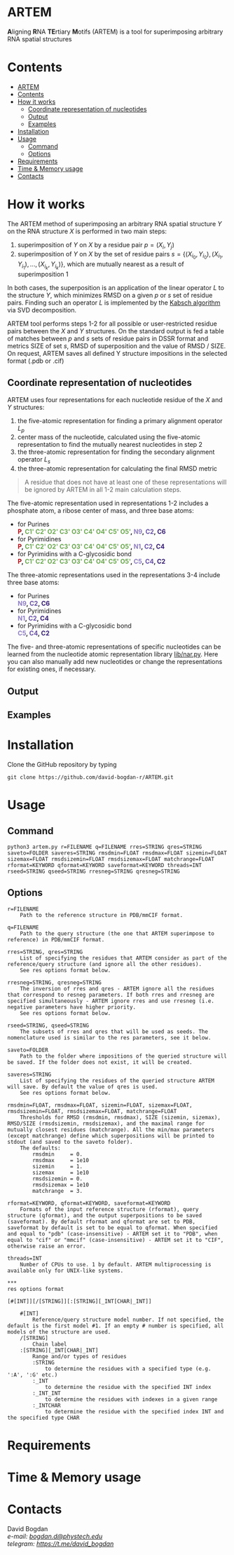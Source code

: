 # ARTEM

**A**ligning **R**NA **TE**rtiary **M**otifs (ARTEM) is a tool for superimposing arbitrary RNA spatial structures

# Contents
- [ARTEM](#artem)
- [Contents](#contents)
- [How it works](#how-it-works)
  - [Coordinate representation of nucleotides](#coordinate-representation-of-nucleotides)
  - [Output](#output)
  - [Examples](#examples)
- [Installation](#installation)
- [Usage](#usage)
  - [Command](#command)
  - [Options](#options)
- [Requirements](#requirements)
- [Time & Memory usage](#time--memory-usage)
- [Contacts](#contacts)


# How it works

The ARTEM method of superimposing an arbitrary RNA spatial structure $Y$ on the RNA structure $X$ is performed in two main steps:

1. superimposition of $Y$ on $X$ by a residue pair $p=(X_i, Y_j)$  
2. superimposition of $Y$ on $X$ by the set of residue pairs $s=\{(X_{i_0}, Y_{i_0}), (X_{i_1}, Y_{i_1}), ..., (X_{i_k}, Y_{i_k})\}$, which are mutually nearest as a result of superimposition 1

In both cases, the superposition is an application of the linear operator $L$ to the structure $Y$, which minimizes RMSD on a given $p$ or $s$ set of residue pairs. Finding such an operator $L$ is implemented by the [Kabsch algorithm](https://en.wikipedia.org/wiki/Kabsch_algorithm) via SVD decomposition.
 
ARTEM tool performs steps 1-2 for all possible or user-restricted residue pairs between the $X$ and $Y$ structures. On the standard output is fed a table of matches between $p$ and $s$ sets of residue pairs in DSSR format and metrics SIZE of set $s$, RMSD of superposition and the value of RMSD / SIZE. On request, ARTEM saves all defined Y structure impositions in the selected format (.pdb or .cif)


## Coordinate representation of nucleotides

ARTEM uses four representations for each nucleotide residue of the $X$ and $Y$ structures:

1. the five-atomic representation for finding a primary alignment operator $L_p$  
2. center mass of the nucleotide, calculated using the five-atomic representation to find the mutually nearest nucleotides in step 2  
3. the three-atomic representation for finding the secondary alignment operator $L_s$  
4. the three-atomic representation for calculating the final RMSD metric  

> A residue that does not have at least one of these representations will be ignored by ARTEM in all 1-2 main calculation steps.

The five-atomic representation used in representations 1-2 includes a phosphate atom, a ribose center of mass, and three base atoms:

- for Purines  
**<span style="color:#b00b13">P</span>, <span style="color:#6aa84f ">C1' C2' O2' C3' O3' C4' O4' C5' O5'</span>, <span style="color:#8e7cc3">N9</span>, <span style="color:#674ea7">C2</span>, <span style="color:#351c75">C6</span>**
- for Pyrimidines  
**<span style="color:#b00b13">P</span>, <span style="color:#6aa84f ">C1' C2' O2' C3' O3' C4' O4' C5' O5'</span>, <span style="color:#8e7cc3">N1</span>, <span style="color:#674ea7">C2</span>, <span style="color:#351c75">C4</span>**
- for Pyrimidins with a C-glycosidic bond  
**<span style="color:#b00b13">P</span>, <span style="color:#6aa84f ">C1' C2' O2' C3' O3' C4' O4' C5' O5'</span>, <span style="color:#8e7cc3">C5</span>, <span style="color:#674ea7">C4</span>, <span style="color:#351c75">C2</span>**

The three-atomic representations used in the representations 3-4 include three base atoms:

- for Purines  
**<span style="color:#8e7cc3">N9</span>, <span style="color:#674ea7">C2</span>, <span style="color:#351c75">C6</span>**
- for Pyrimidines  
**<span style="color:#8e7cc3">N1</span>, <span style="color:#674ea7">C2</span>, <span style="color:#351c75">C4</span>**
- for Pyrimidins with a C-glycosidic bond  
**<span style="color:#8e7cc3">C5</span>, <span style="color:#674ea7">C4</span>, <span style="color:#351c75">C2</span>**


The five- and three-atomic representations of specific nucleotides can be learned from the nucleotide atomic representation library [lib/nar.py](lib/nar.py). Here you can also manually add new nucleotides or change the representations for existing ones, if necessary. 

## Output
## Examples

# Installation
Clone the GitHub repository by typing

    git clone https://github.com/david-bogdan-r/ARTEM.git

# Usage
## Command

    python3 artem.py r=FILENAME q=FILENAME rres=STRING qres=STRING saveto=FOLDER saveres=STRING rmsdmin=FLOAT rmsdmax=FLOAT sizemin=FLOAT sizemax=FLOAT rmsdsizemin=FLOAT rmsdsizemax=FLOAT matchrange=FLOAT rformat=KEYWORD qformat=KEYWORD saveformat=KEYWORD threads=INT rseed=STRING qseed=STRING rresneg=STRING qresneg=STRING

## Options

    r=FILENAME
        Path to the reference structure in PDB/mmCIF format.

    q=FILENAME
        Path to the query structure (the one that ARTEM superimpose to reference) in PDB/mmCIF format.

    rres=STRING, qres=STRING
        List of specifying the residues that ARTEM consider as part of the reference/query structure (and ignore all the other residues).
        See res options format below.

    rresneg=STRING, qresneg=STRING
        The inversion of rres and qres - ARTEM ignore all the residues that correspond to resneg parameters. If both rres and rresneg are specified simultaneously - ARTEM ignore rres and use rresneg (i.e. negative parameters have higher priority.
        See res options format below.

    rseed=STRING, qseed=STRING
        The subsets of rres and qres that will be used as seeds. The nomenclature used is similar to the res parameters, see it below.

    saveto=FOLDER
        Path to the folder where impositions of the queried structure will be saved. If the folder does not exist, it will be created.

    saveres=STRING
        List of specifying the residues of the queried structure ARTEM will save. By default the value of qres is used.
        See res options format below.

    rmsdmin=FLOAT, rmsdmax=FLOAT, sizemin=FLOAT, sizemax=FLOAT, rmsdsizemin=FLOAT, rmsdsizemax=FLOAT, matchrange=FLOAT  
        Thresholds for RMSD (rmsdmin, rmsdmax), SIZE (sizemin, sizemax), RMSD/SIZE (rmsdsizemin, rmsdsizemax), and the maximal range for mutually closest residues (matchrange). All the min/max parameters (except matchrange) define which superpositions will be printed to stdout (and saved to the saveto folder).  
        The defaults:
            rmsdmin     = 0.
            rmsdmax     = 1e10
            sizemin     = 1.
            sizemax     = 1e10
            rmsdsizemin = 0.
            rmsdsizemax = 1e10
            matchrange  = 3.

    rformat=KEYWORD, qformat=KEYWORD, saveformat=KEYWORD
        Formats of the input reference structure (rformat), query structure (qformat), and the output superpositions to be saved (saveformat). By default rformat and qformat are set to PDB, saveformat by default is set to be equal to qformat. When specified and equal to "pdb" (case-insensitive) - ARTEM set it to "PDB", when equal to "cif" or "mmcif" (case-insensitive) - ARTEM set it to "CIF", otherwise raise an error.

    threads=INT
        Number of CPUs to use. 1 by default. ARTEM multiprocessing is available only for UNIX-like systems.

    ***
    res options format

    [#[INT]][/[STRING]][:[STRING][_INT[CHAR|_INT]]
    
        #[INT]
            Reference/query structure model number. If not specified, the default is the first model #1. If an empty # number is specified, all models of the structure are used.
        /[STRING]
            Chain label
        :[STRING][_INT[CHAR|_INT]
            Range and/or types of residues
            :STRING
                to determine the residues with a specified type (e.g. ':A', ':G' etc.)
            :_INT
                to determine the residue with the specified INT index
            :_INT_INT
                to determine the residues with indexes in a given range
            :_INTCHAR
                to determine the residue with the specified index INT and the specified type CHAR


# Requirements
# Time & Memory usage

# Contacts

David Bogdan  
*e-mail: bogdan.d@phystech.edu*  
*telegram: https://t.me/david_bogdan*